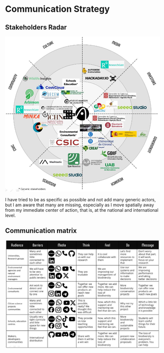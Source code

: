 # **Communication Strategy**

## Stakeholders Radar

![My stakeholders radar](../images/MT_StakeholdersRadar.JPG)

I have tried to be as specific as possible and not add many generic actors, but I am aware that many are missing, especially as I move spatially away from my immediate center of action, that is, at the national and international level.

## Communication matrix

![Communication matrix](../images/MP_CommunicationMatrix.JPG)